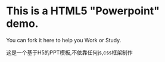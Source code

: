 # This is a HTML5 "Powerpoint" demo.

You can fork it here to help you Work or Study.

这是一个基于H5的PPT模板,不依靠任何js,css框架制作
